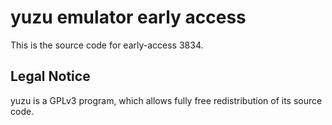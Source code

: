 yuzu emulator early access
=============

This is the source code for early-access 3834.

## Legal Notice

yuzu is a GPLv3 program, which allows fully free redistribution of its source code.